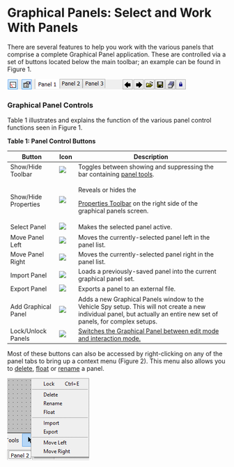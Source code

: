 # Graphical Panels: Select and Work With Panels

There are several features to help you work with the various panels that comprise a complete Graphical Panel application. These are controlled via a set of buttons located below the main toolbar; an example can be found in Figure 1.

![Figure 1: Bottom row of buttons for selecting and working with panels.](../../../.gitbook/assets/spyGPnlTab.gif)

### Graphical Panel Controls

Table 1 illustrates and explains the function of the various panel control functions seen in Figure 1.

**Table 1: Panel Control Buttons**

| Button               | Icon                                                                                   | Description                                                                                                                                                             |
| -------------------- | -------------------------------------------------------------------------------------- | ----------------------------------------------------------------------------------------------------------------------------------------------------------------------- |
| Show/Hide Toolbar    | ![](https://cdn.intrepidcs.net/support/VehicleSpy/assets/panel_showHideToolbar.gif)    | Toggles between showing and suppressing the bar containing [panel tools](graphical-panels-tools/).                                                                      |
| Show/Hide Properties | ![](https://cdn.intrepidcs.net/support/VehicleSpy/assets/panel_showHideProperties.gif) | <p>Reveals or hides the</p><p><a href="graphical-panels-tool-properties.md">Properties Toolbar</a> on the right side of the graphical panels screen.</p>                |
| Select Panel         | ![](https://cdn.intrepidcs.net/support/VehicleSpy/assets/panel_select.gif)             | Makes the selected panel active.                                                                                                                                        |
| Move Panel Left      | ![](https://cdn.intrepidcs.net/support/VehicleSpy/assets/panel_moveLeft.gif)           | Moves the currently-selected panel left in the panel list.                                                                                                              |
| Move Panel Right     | ![](https://cdn.intrepidcs.net/support/VehicleSpy/assets/panel_moveRight.gif)          | Moves the currently-selected panel right in the panel list.                                                                                                             |
| Import Panel         | ![](https://cdn.intrepidcs.net/support/VehicleSpy/assets/panel_import.gif)             | Loads a previously-saved panel into the current graphical panel set.                                                                                                    |
| Export Panel         | ![](https://cdn.intrepidcs.net/support/VehicleSpy/assets/panel_export.gif)             | Exports a panel to an external file.                                                                                                                                    |
| Add Graphical Panel  | ![](https://cdn.intrepidcs.net/support/VehicleSpy/assets/panel_add.gif)                | Adds a new Graphical Panels window to the Vehicle Spy setup. This will not create a new individual panel, but actually an entire new set of panels, for complex setups. |
| Lock/Unlock Panels   | ![](https://cdn.intrepidcs.net/support/VehicleSpy/assets/panel_lockUnlock.gif)         | [Switches the Graphical Panel between edit mode and interaction mode.](graphical-panels-lock-panels.md)                                                                 |

Most of these buttons can also be accessed by right-clicking on any of the panel tabs to bring up a context menu (Figure 2). This menu also allows you to [delete](graphical-panels-add-or-delete-panels.md), [float](floating-panels.md) or [rename](graphical-panels-panel-properties.md) a panel.

![Figure 2: Panel tab right-click context menu.](../../../.gitbook/assets/panel_context_menu.gif)
